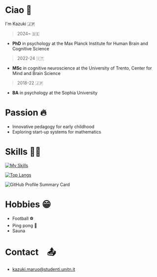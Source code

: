 # Ciao 👋

I'm Kazuki 🇯🇵
> 2024~ 🇩🇪
  * **PhD** in psychology at the Max Planck Institute for Human Brain and Cognitive Science
> 2022-24 🇮🇹
  * **MSc** in cognitive neuroscience at the University of Trento, Center for Mind and Brain Science
> 2018-22 🇯🇵
  * **BA** in psychology at the Sophia University 

# Passion 🔥
* Innovative pedagogy for early childhood
* Exploring start-up systems for mathematics


# Skills 👨‍💻
[![My Skills](https://skillicons.dev/icons?i=apple,matlab,r,py,vscode,pr,ae,ps,latex)](https://skillicons.dev)

[![Top Langs](https://github-readme-stats.vercel.app/api/top-langs/?username=KazukiMaruo&layout=compact&theme=tokyonight)](https://github.com/KazukiMaruo/github-readme-stats)

![GitHub Profile Summary Card](http://github-profile-summary-cards.vercel.app/api/cards/profile-details?username=KazukiMaruo&theme=tokyonight)


# Hobbies 😁
* Football ⚽
* Ping pong 🏓
* Sauna

# Contact　📤
* kazuki.maruo@studenti.unitn.it
